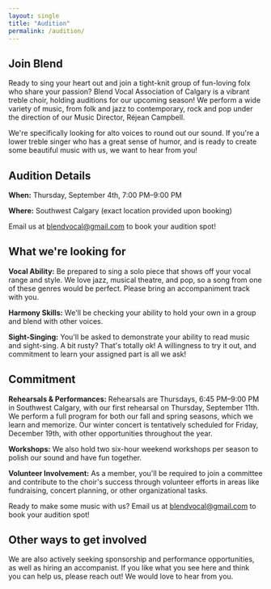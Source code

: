 ```yaml
---
layout: single
title: "Audition"
permalink: /audition/
---
```


## Join Blend

Ready to sing your heart out and join a tight-knit group of fun-loving folx who share your passion? Blend Vocal Association of Calgary is a vibrant treble choir, holding auditions for our upcoming season!  We perform a wide variety of music, from folk and jazz to contemporary, rock and pop under the direction of our Music Director, Réjean Campbell.

We're specifically looking for alto voices to round out our sound. If you're a lower treble singer who has a great sense of humor, and is ready to create some beautiful music with us, we want to hear from you!

## Audition Details

**When:** Thursday, September 4th, 7:00 PM–9:00 PM

**Where:** Southwest Calgary (exact location provided upon booking)

Email us at [blendvocal@gmail.com](mailto:blendvocal@gmail.com) to book your audition spot!

## What we're looking for

**Vocal Ability:** Be prepared to sing a solo piece that shows off your vocal range and style. We love jazz, musical theatre, and pop, so a song from one of these genres would be perfect. Please bring an accompaniment track with you.

**Harmony Skills:** We'll be checking your ability to hold your own in a group and blend with other voices.

**Sight-Singing:** You'll be asked to demonstrate your ability to read music and sight-sing. A bit rusty? That's totally ok! A willingness to try it out, and commitment to learn your assigned part is all we ask!

## Commitment

**Rehearsals & Performances:** Rehearsals are Thursdays, 6:45 PM–9:00 PM in Southwest Calgary, with our first rehearsal on Thursday, September 11th. We perform a full program for both our fall and spring seasons, which we learn and memorize. Our winter concert is tentatively scheduled for Friday, December 19th, with other opportunities throughout the year.

**Workshops:** We also hold two six-hour weekend workshops per season to polish our sound and have fun together.

**Volunteer Involvement:** As a member, you'll be required to join a committee and contribute to the choir's success through volunteer efforts in areas like fundraising, concert planning, or other organizational tasks.

Ready to make some music with us? Email us at [blendvocal@gmail.com](mailto:blendvocal@gmail.com) to book your audition spot!

## Other ways to get involved

We are also actively seeking sponsorship and performance opportunities, as well as hiring an accompanist. If you like what you see here and think you can help us, please reach out! We would love to hear from you.
